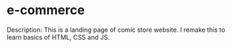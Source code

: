 # e-commerce
Description: 
This is a landing page of comic store website. I remake this to learn basics of HTML, CSS and JS.